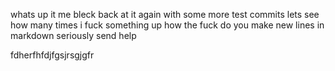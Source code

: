 whats up it me bleck back at it again with some more test commits
lets see how many times i fuck something up
how the fuck do you make new lines in markdown
seriously send help


fdherfhfdjfgsjrsgjgfr
